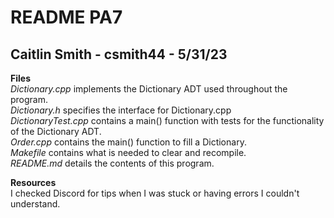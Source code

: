 # README PA7
## Caitlin Smith - csmith44 - 5/31/23

**Files**<br>
*Dictionary.cpp* implements the Dictionary ADT used throughout the program.<br>
*Dictionary.h* specifies the interface for Dictionary.cpp<br>
*DictionaryTest.cpp* contains a main() function with tests for the functionality of the Dictionary ADT.<br>
*Order.cpp* contains the main() function to fill a Dictionary.<br>
*Makefile* contains what is needed to clear and recompile.<br>
*README.md* details the contents of this program.<br>

**Resources**<br>
I checked Discord for tips when I was stuck or having errors I couldn't understand.